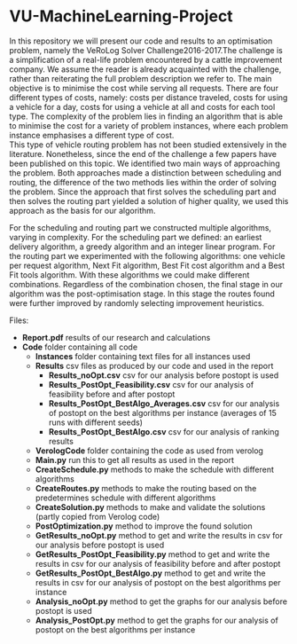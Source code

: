 # VU-MachineLearning-Project

In this repository we will present our code and results to an optimisation problem, namely the VeRoLog Solver Challenge2016-2017.The challenge is a simplification of a real-life problem encountered by a cattle improvement company. We assume the reader is already acquainted with the challenge, rather than reiterating the full problem description we refer to.
The main objective is to minimise the cost while serving all requests. There are four different types of costs, namely: costs per distance traveled, costs for using a vehicle for a day, costs for using a vehicle at all and costs for each tool type. The complexity of the problem lies in finding an algorithm that is able to minimise the cost for a variety of problem instances, where each problem instance emphasises a different type of cost.  
This type of vehicle routing problem has not been studied extensively in the literature. Nonetheless, since the end of the challenge a few papers have been published on this topic. We identified two main ways of approaching the problem. Both approaches made a distinction between scheduling and routing, the difference of the two methods lies within the order of solving the problem. Since the approach that first solves the scheduling part and then solves the routing part yielded a solution of higher quality, we used this approach as the basis for our algorithm.
  
For the scheduling and routing part we constructed multiple algorithms, varying in complexity. For the scheduling part we defined: an earliest delivery algorithm, a greedy algorithm and an integer linear program. For the routing part we experimented with the following algorithms: one vehicle per request algorithm, Next Fit algorithm, Best Fit cost algorithm and a Best Fit tools algorithm. With these algorithms we could make different combinations. Regardless of the combination chosen, the final stage in our algorithm was the post-optimisation stage. In this stage the routes found were further improved by randomly selecting improvement heuristics. 

Files:
- **Report.pdf**                        results of our research and calculations
- **Code**                              folder containing all code
  - **Instances**                           folder containing text files for all instances used
  - **Results**                             csv files as produced by our code and used in the report
    - **Results_noOpt.csv**                     csv for our analysis before postopt is used
    - **Results_PostOpt_Feasibility.csv**       csv for our analysis of feasibility before and after postopt
    - **Results_PostOpt_BestAlgo_Averages.csv** csv for our analysis of postopt on the best algorithms per instance (averages of 15 runs with different seeds)
    - **Results_PostOpt_BestAlgo.csv**          csv for our analysis of ranking results
  - **VerologCode**                         folder containing the code as used from verolog
  - **Main.py**                             run this to get all results as used in the report
  - **CreateSchedule.py**                   methods to make the schedule with different algorithms
  - **CreateRoutes.py**                     methods to make the routing based on the predetermines schedule with different algorithms
  - **CreateSolution.py**                   methods to make and validate the solutions (partly copied from Verolog code)
  - **PostOptimization.py**                 method to improve the found solution
  - **GetResults_noOpt.py**                 method to get and write the results in csv for our analysis before postopt is used
  - **GetResults_PostOpt_Feasibility.py**   method to get and write the results in csv for our analysis of feasibility before and after postopt
  - **GetResults_PostOpt_BestAlgo.py**      method to get and write the results in csv for our analysis of postopt on the best algorithms per instance
  - **Analysis_noOpt.py**                   method to get the graphs for our analysis before postopt is used
  - **Analysis_PostOpt.py**                 method to get the graphs for our analysis of postopt on the best algorithms per instance
  
  
  
